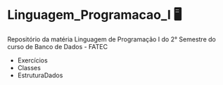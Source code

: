 # Linguagem_Programacao_I 🖥️
Repositório da matéria Linguagem de Programação I do 2° Semestre do curso de Banco de Dados - FATEC

* Exercícios
* Classes
* EstruturaDados
